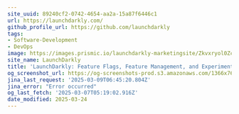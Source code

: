 ```yaml
---
site_uuid: 89240cf2-0742-4654-aa2a-15a87f6446c1
url: https://launchdarkly.com/
github_profile_url: https://github.com/launchdarkly
tags:
- Software-Development
- DevOps
image: https://images.prismic.io/launchdarkly-marketingsite/Zkvxryol0Zci9TSn_social-share-launchdarkly.jpg?ixlib=gatsbyFP&auto=format%2Ccompress%3Fauto%3Dcompress%2Cformat&fit=max
site_name: LaunchDarkly
title: 'LaunchDarkly: Feature Flags, Feature Management, and Experimentation'
og_screenshot_url: https://og-screenshots-prod.s3.amazonaws.com/1366x768/80/false/fe269158e15420f50b86a735a800322b0f66896285513f89db27efe7c0de152e.jpeg
jina_last_request: '2025-03-09T06:45:20.804Z'
jina_error: "Error occurred"
og_last_fetch: '2025-03-07T05:19:02.916Z'
date_modified: 2025-03-24
---
```




